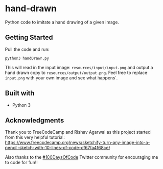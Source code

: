 # hand-drawn
Python code to imitate a hand drawing of a given image.

## Getting Started
Pull the code and run:

`python3 handDrawn.py`

 This will read in the input image: `resources/input/input.png` and output a 
 hand drawn copy to `resources/output/output.png`. Feel free to replace 
 `input.png` with your own image and see what happens`.


## Built with

* Python 3

## Acknowledgments
Thank you to FreeCodeCamp and Rishav Agarwal as this project started from this very helpful
tutorial: 
https://www.freecodecamp.org/news/sketchify-turn-any-image-into-a-pencil-sketch-with-10-lines-of-code-cf67fa4f68ce/

Also thanks to the [#100DaysOfCode](https://twitter.com/search?q=%23100daysOfCode&src=hashtag_click) 
Twitter community for encouraging me to code for fun!!